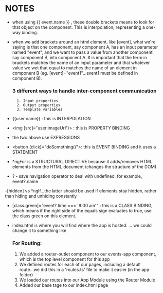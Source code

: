 # NOTES

- when using {{ event.name }} , these double brackets means to look for that object on the component. This is interpolation, representing a one-way binding.

- when we add brackets around an html element, like [event], what we're saying is that one component, say component A, has an input parameter named "event", and we want to pass a value from another component, say component B, into component A. It is important that the term in brackets matches the name of an input parameter and that whatever value we wet that equal to matches the name of an element in component B (eg. [event]="event1"...event1 must be defined in component B).

    ### 3 different ways to handle inter-component communication
        1. Input properties
        2. Output properties
        3. Template variables


- {{user.name}} : this is INTERPOLATION
- <img [src]="user.imageUrl"/> : this is PROPERTY BINDING
- the two above use EXPRESSIONS

- <button (click)="doSomething()"></button>: this is EVENT BINDING and it uses a STATEMENT

- *ngFor is a STRUCTURAL DIRECTIVE because it adds/removes HTML elements from the HTML document (changes the structure of the DOM)

- ? - save navigation operator to deal with undefined. for example, event?.name

-[hidden] vs *ngIf...the latter should be used if elements stay hidden, rather than hiding and unhiding constantly

- [class.green]="event?.time === '8:00 am'" : this is a CLASS BINDING, which means if the right side of the equals sign evaluates to true, use the class green on this element.

- index.html is where you will find where the app is hosted: <base href="/"> ... we could change it to something like <base href="/home">

    ### For Routing:
    1. We added a router-outlet component to our events-app component, which is the top level component for this app
    2. We defined routes for each of our pages, including a default route...we did this in a 'routes.ts' file to make it easier (in the app folder)
    3. We loaded our routes into our App Module using the Router Module
    4. Added our base tage to our index.html page




